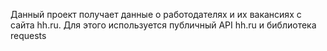 Данный проект получает данные о работодателях и их вакансиях с сайта hh.ru. Для этого используется публичный API hh.ru и библиотека
requests

